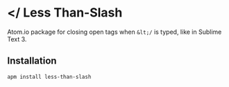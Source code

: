 # </ Less Than-Slash

Atom.io package for closing open tags when `&lt;/` is typed, like in Sublime Text 3.

## Installation

`apm install less-than-slash`